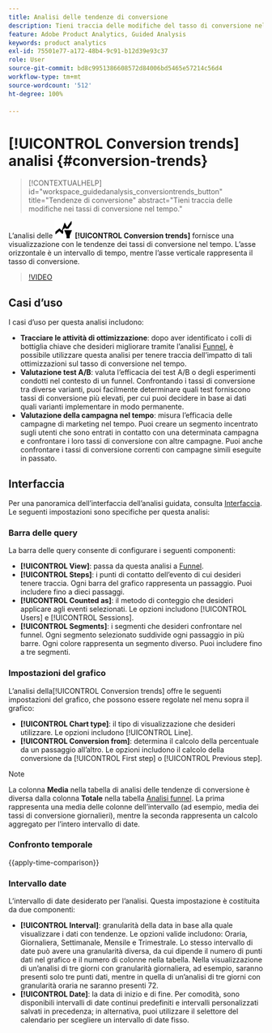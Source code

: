 ```yaml
---
title: Analisi delle tendenze di conversione
description: Tieni traccia delle modifiche del tasso di conversione nel tempo.
feature: Adobe Product Analytics, Guided Analysis
keywords: product analytics
exl-id: 75501e77-a172-48b4-9c91-b12d39e93c37
role: User
source-git-commit: bd8c9951386608572d84006bd5465e57214c56d4
workflow-type: tm+mt
source-wordcount: '512'
ht-degree: 100%

---
```


# [!UICONTROL Conversion trends] analisi {#conversion-trends}

<!-- markdownlint-disable MD034 -->

>[!CONTEXTUALHELP]
>id="workspace_guidedanalysis_conversiontrends_button"
>title="Tendenze di conversione"
>abstract="Tieni traccia delle modifiche nei tassi di conversione nel tempo."

<!-- markdownlint-enable MD034 -->


L’analisi delle ![tendenze di conversione](/help/assets/icons/ConversionTrends.svg) **[!UICONTROL Conversion trends]** fornisce una visualizzazione con le tendenze dei tassi di conversione nel tempo. L’asse orizzontale è un intervallo di tempo, mentre l’asse verticale rappresenta il tasso di conversione.


>[!VIDEO](https://video.tv.adobe.com/v/3421662/?quality=12&learn=on)


## Casi d’uso

I casi d’uso per questa analisi includono:

* **Tracciare le attività di ottimizzazione**: dopo aver identificato i colli di bottiglia chiave che desideri migliorare tramite l’analisi [Funnel](funnel.md), è possibile utilizzare questa analisi per tenere traccia dell’impatto di tali ottimizzazioni sul tasso di conversione nel tempo.
* **Valutazione test A/B**: valuta l’efficacia dei test A/B o degli esperimenti condotti nel contesto di un funnel. Confrontando i tassi di conversione tra diverse varianti, puoi facilmente determinare quali test forniscono tassi di conversione più elevati, per cui puoi decidere in base ai dati quali varianti implementare in modo permanente.
* **Valutazione della campagna nel tempo**: misura l’efficacia delle campagne di marketing nel tempo. Puoi creare un segmento incentrato sugli utenti che sono entrati in contatto con una determinata campagna e confrontare i loro tassi di conversione con altre campagne. Puoi anche confrontare i tassi di conversione correnti con campagne simili eseguite in passato.

## Interfaccia

Per una panoramica dell’interfaccia dell’analisi guidata, consulta [Interfaccia](../overview.md#interface). Le seguenti impostazioni sono specifiche per questa analisi:

### Barra delle query

La barra delle query consente di configurare i seguenti componenti:

* **[!UICONTROL View]**: passa da questa analisi a [Funnel](funnel.md).
* **[!UICONTROL Steps]**: i punti di contatto dell’evento di cui desideri tenere traccia. Ogni barra del grafico rappresenta un passaggio. Puoi includere fino a dieci passaggi.
* **[!UICONTROL Counted as]**: il metodo di conteggio che desideri applicare agli eventi selezionati. Le opzioni includono [!UICONTROL Users] e [!UICONTROL Sessions].
* **[!UICONTROL Segments]**: i segmenti che desideri confrontare nel funnel. Ogni segmento selezionato suddivide ogni passaggio in più barre. Ogni colore rappresenta un segmento diverso. Puoi includere fino a tre segmenti.

### Impostazioni del grafico

L’analisi della[!UICONTROL Conversion trends] offre le seguenti impostazioni del grafico, che possono essere regolate nel menu sopra il grafico:

* **[!UICONTROL Chart type]**: il tipo di visualizzazione che desideri utilizzare. Le opzioni includono [!UICONTROL Line].
* **[!UICONTROL Conversion from]**: determina il calcolo della percentuale da un passaggio all’altro. Le opzioni includono il calcolo della conversione da [!UICONTROL First step] o [!UICONTROL Previous step].

>[!NOTE]
>
>La colonna **Media** nella tabella di analisi delle tendenze di conversione è diversa dalla colonna **Totale** nella tabella [Analisi funnel](funnel.md). La prima rappresenta una media delle colonne dell’intervallo (ad esempio, media dei tassi di conversione giornalieri), mentre la seconda rappresenta un calcolo aggregato per l’intero intervallo di date.

### Confronto temporale

{{apply-time-comparison}}


### Intervallo date

L’intervallo di date desiderato per l’analisi. Questa impostazione è costituita da due componenti:

* **[!UICONTROL Interval]**: granularità della data in base alla quale visualizzare i dati con tendenze. Le opzioni valide includono: Oraria, Giornaliera, Settimanale, Mensile e Trimestrale. Lo stesso intervallo di date può avere una granularità diversa, da cui dipende il numero di punti dati nel grafico e il numero di colonne nella tabella. Nella visualizzazione di un’analisi di tre giorni con granularità giornaliera, ad esempio, saranno presenti solo tre punti dati, mentre in quella di un’analisi di tre giorni con granularità oraria ne saranno presenti 72.
* **[!UICONTROL Date]**: la data di inizio e di fine. Per comodità, sono disponibili intervalli di date continui predefiniti e intervalli personalizzati salvati in precedenza; in alternativa, puoi utilizzare il selettore del calendario per scegliere un intervallo di date fisso.

<!--
## Example

See below for an example of the analysis.

![Conversion trends time compare](../assets/conversion-trends-compare.png)

-->
